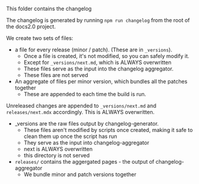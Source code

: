 This folder contains the changelog

The changelog is generated by running `npm run changelog` from the root of the docs2.0 project.

We create two sets of files:
* a file for every release (minor / patch). (These are in `_versions`).
  * Once a file is created, it's not modified, so you can safely modify it.
  * Except for `_versions/next.md`, which is ALWAYS overwritten
  * These files serve as the input into the changelog aggregator.
  * These files are not served
* An aggregate of files per minor version, which bundles all the patches together
  * These are appended to each time the build is run.

Unreleased changes are appended to `_versions/next.md` and `releases/next.mdx` accordingly.
This is ALWAYS overwritten.


 - _versions are the raw files output by changelog-generator.
   - These files aren't modified by scripts once created, making it safe to clean them up once the script has run
   - They serve as the input into changelog-aggregator
   - next is ALWAYS overwritten
   - this directory is not served
 - `releases/` contains the aggergated pages - the output of changelog-aggregator
   - We bundle minor and patch versions together
